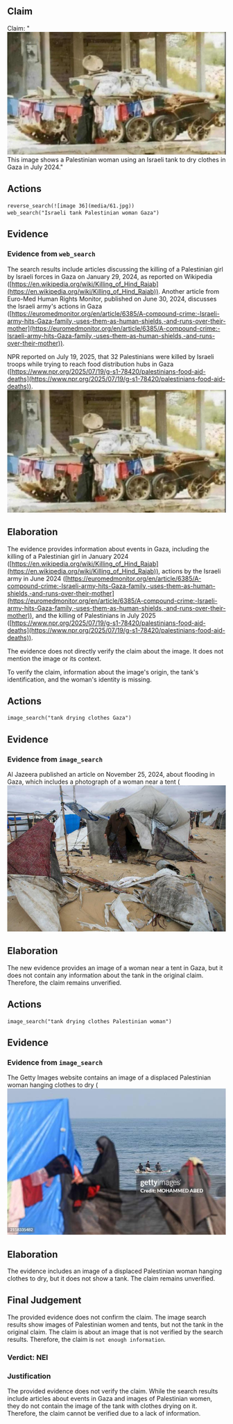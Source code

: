 ## Claim
Claim: "![image 36](media/61.jpg) This image shows a Palestinian woman using an Israeli tank to dry clothes in Gaza in July 2024."

## Actions
```
reverse_search(![image 36](media/61.jpg))
web_search("Israeli tank Palestinian woman Gaza")
```

## Evidence
### Evidence from `web_search`
The search results include articles discussing the killing of a Palestinian girl by Israeli forces in Gaza on January 29, 2024, as reported on Wikipedia ([https://en.wikipedia.org/wiki/Killing_of_Hind_Rajab](https://en.wikipedia.org/wiki/Killing_of_Hind_Rajab)). Another article from Euro-Med Human Rights Monitor, published on June 30, 2024, discusses the Israeli army's actions in Gaza ([https://euromedmonitor.org/en/article/6385/A-compound-crime:-Israeli-army-hits-Gaza-family,-uses-them-as-human-shields,-and-runs-over-their-mother](https://euromedmonitor.org/en/article/6385/A-compound-crime:-Israeli-army-hits-Gaza-family,-uses-them-as-human-shields,-and-runs-over-their-mother)).

NPR reported on July 19, 2025, that 32 Palestinians were killed by Israeli troops while trying to reach food distribution hubs in Gaza ([https://www.npr.org/2025/07/19/g-s1-78420/palestinians-food-aid-deaths](https://www.npr.org/2025/07/19/g-s1-78420/palestinians-food-aid-deaths)). ![image 36](media/61.jpg)

## Elaboration
The evidence provides information about events in Gaza, including the killing of a Palestinian girl in January 2024 ([https://en.wikipedia.org/wiki/Killing_of_Hind_Rajab](https://en.wikipedia.org/wiki/Killing_of_Hind_Rajab)), actions by the Israeli army in June 2024 ([https://euromedmonitor.org/en/article/6385/A-compound-crime:-Israeli-army-hits-Gaza-family,-uses-them-as-human-shields,-and-runs-over-their-mother](https://euromedmonitor.org/en/article/6385/A-compound-crime:-Israeli-army-hits-Gaza-family,-uses-them-as-human-shields,-and-runs-over-their-mother)), and the killing of Palestinians in July 2025 ([https://www.npr.org/2025/07/19/g-s1-78420/palestinians-food-aid-deaths](https://www.npr.org/2025/07/19/g-s1-78420/palestinians-food-aid-deaths)).

The evidence does not directly verify the claim about the image. It does not mention the image or its context.

To verify the claim, information about the image's origin, the tank's identification, and the woman's identity is missing.


## Actions
```
image_search("tank drying clothes Gaza")
```

## Evidence
### Evidence from `image_search`
Al Jazeera published an article on November 25, 2024, about flooding in Gaza, which includes a photograph of a woman near a tent (![image 1741](media/2025-07-20_10-47-1753008457-540674.jpg)

## Elaboration
The new evidence provides an image of a woman near a tent in Gaza, but it does not contain any information about the tank in the original claim. Therefore, the claim remains unverified.


## Actions
```
image_search("tank drying clothes Palestinian woman")
```

## Evidence
### Evidence from `image_search`
The Getty Images website contains an image of a displaced Palestinian woman hanging clothes to dry (![image 1743](media/2025-07-20_10-47-1753008478-976374.jpg)

## Elaboration
The evidence includes an image of a displaced Palestinian woman hanging clothes to dry, but it does not show a tank. The claim remains unverified.


## Final Judgement
The provided evidence does not confirm the claim. The image search results show images of Palestinian women and tents, but not the tank in the original claim. The claim is about an image that is not verified by the search results. Therefore, the claim is `not enough information`.

### Verdict: NEI

### Justification
The provided evidence does not verify the claim. While the search results include articles about events in Gaza and images of Palestinian women, they do not contain the image of the tank with clothes drying on it. Therefore, the claim cannot be verified due to a lack of information.
